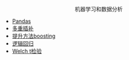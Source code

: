 <div align='center'>
机器学习和数据分析
</div>

- [Pandas](/machine_learning/pandas.md)
- [多重插补](/machine_learning/多重插补.md)
- [提升方法boosting](/machine_learning/提升方法(boosting).md)
- [逻辑回归](/machine_learning/logistics.md)
- [Welch t检验](/machine_learning/Welch_t检验.md)